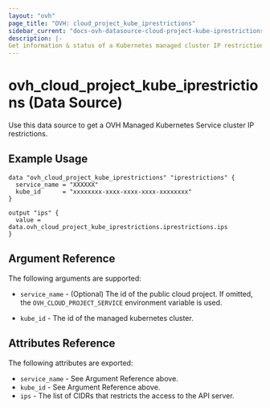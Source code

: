 ```yaml
---
layout: "ovh"
page_title: "OVH: cloud_project_kube_iprestrictions"
sidebar_current: "docs-ovh-datasource-cloud-project-kube-iprestrictions-x"
description: |-
Get information & status of a Kubernetes managed cluster IP restrictions in a public cloud project.
---
```


# ovh_cloud_project_kube_iprestrictions (Data Source)

Use this data source to get a OVH Managed Kubernetes Service cluster IP restrictions.

## Example Usage

```hcl
data "ovh_cloud_project_kube_iprestrictions" "iprestrictions" {
  service_name = "XXXXXX"
  kube_id      = "xxxxxxxx-xxxx-xxxx-xxxx-xxxxxxxx"
}

output "ips" {
  value = data.ovh_cloud_project_kube_iprestrictions.iprestrictions.ips
}
```

## Argument Reference

The following arguments are supported:

* `service_name` - (Optional) The id of the public cloud project. If omitted,
  the `OVH_CLOUD_PROJECT_SERVICE` environment variable is used.

* `kube_id` - The id of the managed kubernetes cluster.

## Attributes Reference

The following attributes are exported:

* `service_name` - See Argument Reference above.
* `kube_id` - See Argument Reference above.
* `ips` - The list of CIDRs that restricts the access to the API server.
